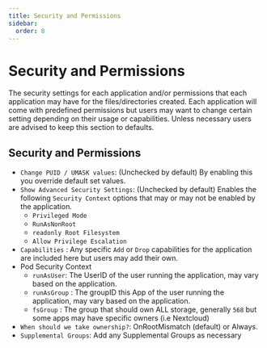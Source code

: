 ```yaml
---
title: Security and Permissions
sidebar:
  order: 8
---
```


# Security and Permissions

The security settings for each application and/or permissions that each application may have for the files/directories created. Each application will come with predefined permissions but users may want to change certain setting depending on their usage or capabilities. Unless necessary users are advised to keep this section to defaults.

## Security and Permissions

- `Change PUID / UMASK values`: (Unchecked by default) By enabling this you override default set values.
- `Show Advanced Security Settings`: (Unchecked by default) Enables the following `Security Context` options that may or may not be enabled by the application.
  - `Privileged Mode`
  - `RunAsNonRoot`
  - `readonly Root Filesystem`
  - `Allow Privilege Escalation`
- `Capabilities` : Any specific `Add` or `Drop` capabilities for the application are included here but users may add their own.
- Pod Security Context
  - `runAsUser`: The UserID of the user running the application, may vary based on the application.
  - `runAsGroup` : The groupID this App of the user running the application, may vary based on the application.
  - `fsGroup` : The group that should own ALL storage, generally `568` but some apps may have specific owners (i.e Nextcloud)
- `When should we take ownership?`: OnRootMismatch (default) or Always.
- `Supplemental Groups`: Add any Supplemental Groups as necessary
